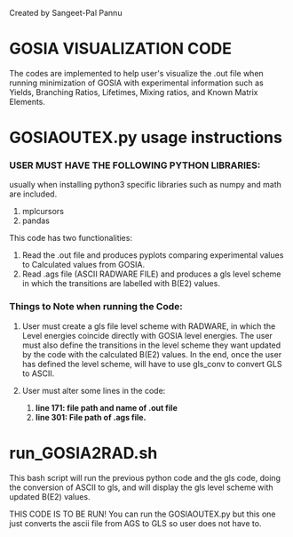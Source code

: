Created by Sangeet-Pal Pannu

# GOSIA VISUALIZATION CODE


The codes are implemented to help user's visualize the .out file when running minimization of GOSIA with experimental information such as Yields, Branching Ratios, Lifetimes, Mixing ratios, and Known Matrix Elements.


# GOSIAOUTEX.py usage instructions

### USER MUST HAVE THE FOLLOWING PYTHON LIBRARIES:
usually when installing python3 specific libraries such as numpy and math are included.

1. mplcursors
2. pandas


This code has two functionalities:
  1. Read the .out file and produces pyplots comparing experimental values to Calculated values from GOSIA.
  2. Read .ags file (ASCII RADWARE FILE) and produces a gls level scheme in which the transitions are labelled with B(E2) values.


### Things to Note when running the Code:

  1. User must create a gls file level scheme with RADWARE, in which the Level energies coincide directly with GOSIA level energies.
     The user must also define the transitions in the level scheme they want updated by the code with the calculated B(E2) values. In the end, once the user
     has defined the level scheme, will have to use gls_conv to convert GLS to ASCII.
     
  3. User must alter some lines in the code:
       1. **line 171: file path and name of .out file**
       2. **line 301: File path of .ags file.**
    

# run_GOSIA2RAD.sh
This bash script will run the previous python code and the gls code, doing the conversion of ASCII to gls, and will display the gls level scheme with updated B(E2) values.

THIS CODE IS TO BE RUN! You can run the GOSIAOUTEX.py but this one just converts the ascii file from AGS to GLS so user does not have to.
